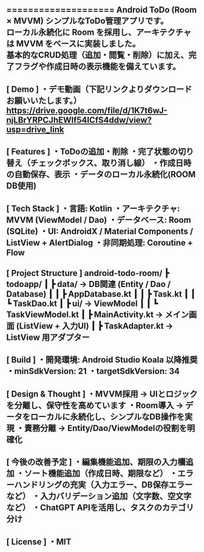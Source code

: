 ====================
Android ToDo (Room × MVVM)
シンプルなToDo管理アプリです。  
ローカル永続化に Room を採用し、アーキテクチャは MVVM をベースに実装しました。  
基本的なCRUD処理（追加・閲覧・削除）に加え、完了フラグや作成日時の表示機能を備えています。
--------------------------------------------------
[ Demo ]
・デモ動画（下記リンクよりダウンロードお願いいたします。）
https://drive.google.com/file/d/1K7t6wJ-njLBrYRPCJhEWlf54ICfS4ddw/view?usp=drive_link
--------------------------------------------------
[ Features ]
・ToDoの追加・削除
・完了状態の切り替え（チェックボックス、取り消し線）
・作成日時の自動保存、表示
・データのローカル永続化(ROOM DB使用)
--------------------------------------------------
[ Tech Stack ]
・言語: Kotlin
・アーキテクチャ: MVVM (ViewModel / Dao)
・データベース: Room (SQLite)
・UI: AndroidX / Material Components / ListView + AlertDialog
・非同期処理: Coroutine + Flow
--------------------------------------------------
[ Project Structure ]
android-todo-room/
┣ todoapp/
┃ ┣ data/ -> DB関連 (Entity / Dao / Database)
┃ ┃ ┣ AppDatabase.kt
┃ ┃ ┣ Task.kt
┃ ┃ ┗ TaskDao.kt
┃ ┣ ui/ -> ViewModel
┃ ┃ ┗ TaskViewModel.kt
┃ ┣ MainActivity.kt -> メイン画面 (ListView + 入力UI)
┃ ┣ TaskAdapter.kt -> ListView 用アダプター
--------------------------------------------------
[ Build ]
・開発環境: Android Studio Koala 以降推奨
・minSdkVersion: 21
・targetSdkVersion: 34
--------------------------------------------------
[ Design & Thought ]
・MVVM採用 → UIとロジックを分離し、保守性を高めています
・Room導入 → データをローカルに永続化し、シンプルなDB操作を実現
・責務分離 → Entity/Dao/ViewModelの役割を明確化
--------------------------------------------------
[ 今後の改善予定 ]
・編集機能追加、期限の入力欄追加
・ソート機能追加（作成日時、期限など）
・エラーハンドリングの充実（入力エラー、DB保存エラーなど）
・入力バリデーション追加（文字数、空文字など）
・ChatGPT APIを活用し、タスクのカテゴリ分け
--------------------------------------------------
[ License ]
・MIT
--------------------------------------------------
